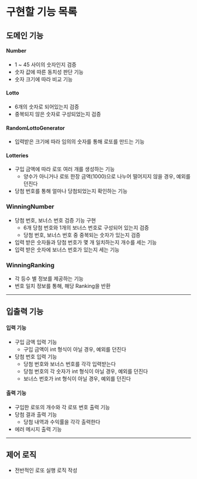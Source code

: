 # 구현할 기능 목록

## 도메인 기능

#### Number

- 1 ~ 45 사이의 숫자인지 검증
- 숫자 값에 따른 동치성 판단 기능
- 숫자 크기에 따라 비교 기능

#### Lotto

- 6개의 숫자로 되어있는지 검증
- 중복되지 않은 숫자로 구성되었는지 검증

#### RandomLottoGenerator

- 입력받은 크기에 따라 임의의 숫자를 통해 로또를 만드는 기능

#### Lotteries

- 구입 금액에 따라 로또 여러 개를 생성하는 기능
  - 양수가 아니거나 로또 한장 금액(1000)으로 나누어 떨어지지 않을 경우, 예외를 던진다
- 당첨 번호를 통해 얼마나 당첨되었는지 확인하는 기능

### WinningNumber

- 당첨 번호, 보너스 번호 검증 기능 구현
  - 6개 당첨 번호와 1개의 보너스 번호로 구성되어 있는지 검증
  - 당첨 번호, 보너스 번호 중 중복되는 숫자가 있는지 검증
- 입력 받은 숫자들과 당첨 번호가 몇 개 일치하는지 개수를 세는 기능
- 입력 받은 숫자에 보너스 번호가 있는지 세는 기능

### WinningRanking

- 각 등수 별 정보를 제공하는 기능
- 번호 일치 정보를 통해, 해당 Ranking을 반환

---

## 입출력 기능

#### 입력 기능

- 구입 금액 입력 기능
  - 구입 금액이 int 형식이 아닐 경우, 예외를 던진다
- 당첨 번호 입력 기능
  - 당첨 번호와 보너스 번호를 각각 입력받는다
  - 당첨 번호의 각 숫자가 int 형식이 아닐 경우, 예외를 던진다
  - 보너스 번호가 int 형식이 아닐 경우, 예외를 던진다

#### 출력 기능

- 구입한 로또의 개수와 각 로또 번호 출력 기능
- 당첨 결과 출력 기능
  - 당첨 내역과 수익률을 각각 출력한다
- 에러 메시지 출력 기능

---

## 제어 로직

- 전반적인 로또 실행 로직 작성
